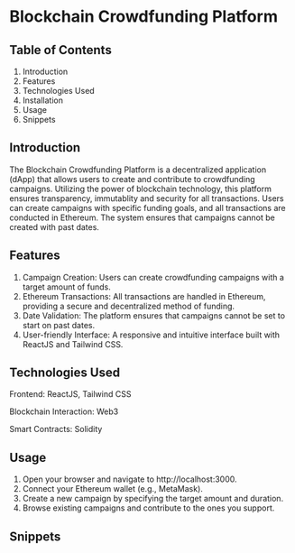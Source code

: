 
# Blockchain Crowdfunding Platform




## Table of Contents

1. Introduction
2. Features
3. Technologies Used
4. Installation
5. Usage
6. Snippets

 


## Introduction

The Blockchain Crowdfunding Platform is a decentralized application (dApp) that allows users to create and contribute to crowdfunding campaigns. Utilizing the power of blockchain technology, this platform ensures transparency, immutablity and security for all transactions. Users can create campaigns with specific funding goals, and all transactions are conducted in Ethereum. The system ensures that campaigns cannot be created with past dates.
## Features

1. Campaign Creation: Users can create crowdfunding campaigns with a target amount of funds.
2. Ethereum Transactions: All transactions are handled in Ethereum, providing a secure and decentralized method of funding.
3. Date Validation: The platform ensures that campaigns cannot be set to start on past dates.
4. User-friendly Interface: A responsive and intuitive interface built with ReactJS and Tailwind CSS.
## Technologies Used

Frontend: ReactJS, Tailwind CSS

Blockchain Interaction: Web3

Smart Contracts: Solidity
## Usage

1. Open your browser and navigate to http://localhost:3000.
2. Connect your Ethereum wallet (e.g., MetaMask).
3. Create a new campaign by specifying the target amount and duration.
4. Browse existing campaigns and contribute to the ones you support.
## Snippets



